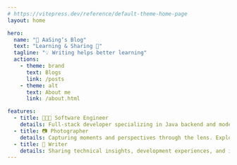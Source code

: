 ```yaml
---
# https://vitepress.dev/reference/default-theme-home-page
layout: home

hero:
  name: "👋 AaSing‘s Blog"
  text: "Learning & Sharing 🎉"
  tagline: "💡 Writing helps better learning"
  actions:
    - theme: brand
      text: Blogs
      link: /posts
    - theme: alt
      text: About me
      link: /about.html

features:
  - title: 👨🏼‍💻 Software Engineer
    details: Full-stack developer specializing in Java backend and modern JavaScript frameworks. Passionate about building scalable solutions and exploring cutting-edge technologies.
  - title: 📷 Photographer
    details: Capturing moments and perspectives through the lens. Explore my visual storytelling on Unsplash at <a href = "https://unsplash.com/@aasing_gwok">@pat_k</a>
  - title: 📝 Writer
    details: Sharing technical insights, development experiences, and industry best practices through well-crafted articles and tutorials.
---
```


